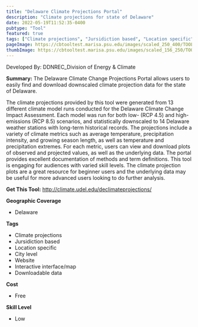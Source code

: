 ```yaml
---
title: "Delaware Climate Projections Portal"
description: "Climate projections for state of Delaware"
date: 2022-05-19T11:52:35-0400
pubtype: "Tool"
featured: true
tags: ["Climate projections", "Jursidiction based", "Location specific", "City level", "Website", "Interactive interface/map", "Downloadable data"]
pageImage: https://cbtooltest.marisa.psu.edu/images/scaled_250_400/TOOLID_34.0_ScreenCapture-1.png
thumbImage: https://cbtooltest.marisa.psu.edu/images/scaled_156_250/TOOLID_34.0_ScreenCapture-1.png
---
```

Developed By: DDNREC_Division of Energy & Climate

**Summary:** The Delaware Climate Change Projections Portal allows users to easily find and download downscaled climate projection data for the state of Delaware.  

The climate projections provided by this tool were generated from 13 different climate model runs conducted for the Delaware Climate Change Impact Assessment. Each model was run for both low- (RCP 4.5) and high-emissions (RCP 8.5) scenarios, and statistically downscaled to 14 Delaware weather stations with long-term historical records. The projections include a variety of climate metrics such as average temperature, precipitation intensity, and growing season length, as well as temperature and precipitation extremes. For each metric, users can view and download plots of observed and projected values, as well as the underlying data. The portal provides excellent documentation of methods and term definitions. This tool is engaging for audiences with varied skill levels. The climate projection plots are a great resource for beginner users and the underlying data may be useful for more advanced users looking to do further analysis.


__**Get This Tool:**__ http://climate.udel.edu/declimateprojections/

__**Geographic Coverage**__
- Delaware

__**Tags**__
-  Climate projections
-  Jursidiction based
-  Location specific
-  City level
-  Website
-  Interactive interface/map
-  Downloadable data

__**Cost**__
- Free

__**Skill Level**__
- Low
